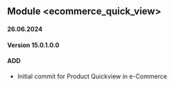 ## Module <ecommerce_quick_view>

#### 26.06.2024
#### Version 15.0.1.0.0
#### ADD
- Initial commit for Product Quickview in e-Commerce
